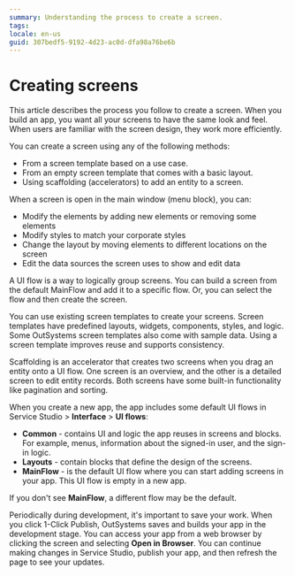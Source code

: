 ```yaml
---
summary: Understanding the process to create a screen.  
tags:
locale: en-us
guid: 307bedf5-9192-4d23-ac0d-dfa98a76be6b
---
```


# Creating screens

This article describes the process you follow to create a screen. When you build an app, you want all your screens to have the same look and feel. When users are familiar with the screen design, they work more efficiently.

You can create a screen using any of the following methods:

* From a screen template based on a use case.
* From an empty screen template that comes with a basic layout.
* Using scaffolding (accelerators) to add an entity to a screen.

When a screen is open in the main window (menu block), you can:

* Modify the elements by adding new elements or removing some elements
* Modify styles to match your corporate styles
* Change the layout by moving elements to different locations on the screen
* Edit the data sources the screen uses to show and edit data

A UI flow is a way to logically group screens. You can build a screen from the default MainFlow and add it to a specific flow. Or, you can select the flow and then create the screen.

You can use existing screen templates to create your screens. Screen templates have predefined layouts, widgets, components, styles, and logic. Some OutSystems screen templates also come with sample data. Using a screen template improves reuse and supports consistency.

Scaffolding is an accelerator that creates two screens when you drag an entity onto a UI flow. One screen is an overview, and the other is a detailed screen to edit entity records. Both screens have some built-in functionality like pagination and sorting.

When you create a new app, the app includes some default UI flows in Service Studio > **Interface** > **UI flows**:

* **Common** - contains UI and logic the app reuses in screens and blocks. For example, menus, information about the signed-in user, and the sign-in logic.
* **Layouts** - contain blocks that define the design of the screens.
* **MainFlow** - is the default UI flow where you can start adding screens in your app. This UI flow is empty in a new app.

<div class="info" markdown="1">

If you don't see **MainFlow**, a different flow may be the default.

</div>

Periodically during development, it's important to save your work. When you click 1-Click Publish, OutSystems saves and builds your app in the development stage. You can access your app from a web browser by clicking the screen and selecting **Open in Browser**. You can continue making changes in Service Studio, publish your app, and then refresh the page to see your updates.
